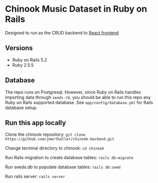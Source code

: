 # Chinook Music Dataset in Ruby on Rails

Designed to run as the CRUD backend to [React frontend](https://github.com/jmarthaller/chinook-frontend)

## Versions
- Ruby on Rails 5.2
- Ruby 2.5.5

## Database
The repo runs on Postgresql. However, since Ruby on Rails handles importing data through `seeds.rb`, you should be able to run this repo any Ruby on Rails supported database. See `app/config/database.yml` for Rails database setup.

## Run this app locally

Clone the chinook repository:
`git clone https://github.com/jmarthaller/chinook-backend.git` 

Change terminal directory to chinook:
`cd chinook`

Run Rails migration to create database tables:
`rails db:migrate`

Run seeds.db to populate database tables:
`rails db:seed`

Run rails server:
`rails server`
